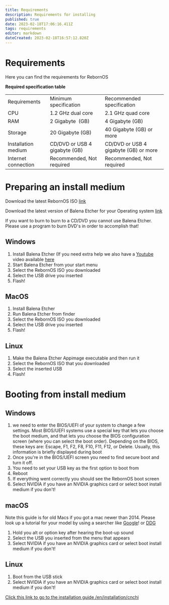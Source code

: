 ```yaml
---
title: Requirements
description: Requirements for installing
published: true
date: 2023-02-18T17:06:16.411Z
tags: requirements
editor: markdown
dateCreated: 2023-02-18T16:57:12.820Z
---
```


# Requirements

Here you can find the requirements for RebornOS

**Required specification table**

|     |     |     |
| --- | --- | --- |
| Requirements | Minimum specification | Recommended specification |
| CPU | 1.2 GHz dual core | 2.1 GHz quad core |
| RAM | 2 Gigabyte  (GB) | 4 Gigabyte (GB) |
| Storage | 20 Gigabyte (GB) | 40 Gigabyte (GB) or more |
| Installation medium | CD/DVD or USB 4 gigabyte (GB) | CD/DVD or USB 4 gigabyte (GB) or more |
| Internet connection | Recommended, Not required | Recommended, Not required |

# Preparing an install medium

Download the latest RebornOS ISO [link](https://www.rebornos.org/downloads)

Download the latest version of Balena Etcher for your Operating system [link](https://www.balena.io/etcher/)

If you want to burn to burn to a CD/DVD you cannot use Balena Etcher. Please use a program to burn DVD's in order to accomplish that!

## Windows

1.  Install Balena Etcher (If you need extra help we also have a [Youtube](https://youtu.be/xyKsJ-5MkKw) video available [here](https://youtu.be/xyKsJ-5MkKw)
2.  Start Balena Etcher from your start menu
3.  Select the RebornOS ISO you downloaded
4.  Select the USB drive you inserted
5.  Flash!

## MacOS

1.  Install Balena Etcher
2.  Run Balena Etcher from finder
3.  Select the RebornOS ISO you downloaded
4.  Select the USB drive you inserted
5.  Flash!

## Linux

1.  Make the Balena Etcher Appimage executable and then run it
2.  Select the RebornOS ISO that you downloaded
3.  Select the inserted USB
4.  Flash!

# Booting from install medium

## Windows 

1.  we need to enter the BIOS/UEFI of your system to change a few settings. Most BIOS/UEFI systems use a special key that lets you choose the boot medium, and that lets you choose the BIOS configuration screen (where you can select the boot order). Depending on the BIOS, these keys are: Escape, F1, F2, F8, F10, F11, F12, or Delete. Usually, this information is briefly displayed during boot
2.  Once you're in the BIOS/UEFI screen you need to find secure boot and turn it off.
3.  You need to set your USB key as the first option to boot from
4.  Reboot
5.  If everything went correctly you should see the RebornOS boot screen
6.  Select NVIDIA if you have an NVIDIA graphics card or select boot install medium if you don't!

## macOS

Note this guide is for old Macs if you got a mac newer than 2014. Please look up a tutorial for your model by using a searcher like [Google](https://www.google.com)! or [DDG](https://www.duck.com)

1.  Hold you alt or option key after hearing the boot-up sound
2.  Select the USB you inserted from the menu that appears
3.  Select NVIDIA if you have an NVIDIA graphics card or select boot install medium if you don't!

## Linux

1.  Boot from the USB stick
2.  Select NVIDIA if you have an NVIDIA graphics card or select boot install medium if you don't!

[Click this link to go to the installation guide /en/installation/cnchi](/en/installation/cnchi)